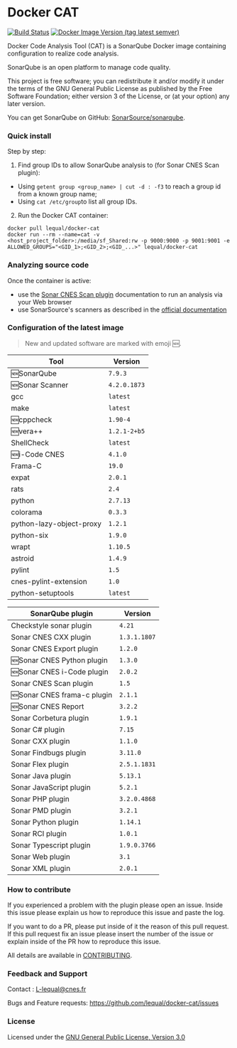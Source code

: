 # Docker CAT
[![Build Status](https://travis-ci.org/lequal/docker-cat.svg?branch=master)](https://travis-ci.org/lequal/docker-cat)
[![Docker Image Version (tag latest semver)](https://img.shields.io/docker/v/lequal/docker-cat/latest)](https://hub.docker.com/r/lequal/docker-cat)

Docker Code Analysis Tool (CAT) is a SonarQube Docker image containing configuration to realize code analysis.

SonarQube is an open platform to manage code quality.

This project is free software; you can redistribute it and/or modify it under the terms of the GNU General Public License as published by the Free Software Foundation; either version 3 of the License, or (at your option) any later version.

You can get SonarQube on GitHub: [SonarSource/sonarqube](https://github.com/SonarSource/sonarqube).


### Quick install
Step by step: 

1. Find group IDs to allow SonarQube analysis to (for Sonar CNES Scan plugin):
* Using `getent group <group_name> | cut -d : -f3` to reach a group id from a known group name;
* Using `cat /etc/group`to list all group IDs.

2. Run the Docker CAT container:
```
docker pull lequal/docker-cat
docker run --rm --name=cat -v <host_project_folder>:/media/sf_Shared:rw -p 9000:9000 -p 9001:9001 -e ALLOWED_GROUPS="<GID_1>;<GID_2>;<GID_...>" lequal/docker-cat
```

### Analyzing source code

Once the container is active:
- use the [Sonar CNES Scan plugin](https://github.com/lequal/sonar-cnes-scan-plugin) documentation to run an analysis via your Web browser
- use SonarSource's scanners as described in the [official documentation](https://docs.sonarqube.org/display/SONAR/Analyzing%20Source%20Code)

### Configuration of the latest image

> New and updated software are marked with emoji :new:.

| Tool                                                  | Version                                               | 
|-------------------------------------------------------|-------------------------------------------------------|
| :new:SonarQube                                        | `7.9.3`                                               |
| :new:Sonar Scanner                                    | `4.2.0.1873`                                          |
| gcc                                                   | `latest`                                              |
| make                                                  | `latest`                                              |
| :new:cppcheck                                         | `1.90-4`                                              |
| :new:vera++                                           | `1.2.1-2+b5`                                          |
| ShellCheck                                            | `latest`                                              |
| :new:i-Code CNES                                      | `4.1.0`                                               |
| Frama-C                                               | `19.0`                                                |
| expat                                                 | `2.0.1`                                               |
| rats                                                  | `2.4`                                                 |
| python                                                | `2.7.13`                                              |
| colorama                                              | `0.3.3`                                               |
| python-lazy-object-proxy                              | `1.2.1`                                               |
| python-six                                            | `1.9.0`                                               |
| wrapt                                                 | `1.10.5`                                              |
| astroid                                               | `1.4.9`                                               |
| pylint                                                | `1.5`                                                 |
| cnes-pylint-extension                                 | `1.0`                                                 |
| python-setuptools                                     | `latest`                                              |
 
| SonarQube plugin                                      | Version                                               | 
|-------------------------------------------------------|-------------------------------------------------------|
| Checkstyle sonar plugin                               | `4.21`                                                |
| Sonar CNES CXX plugin                                 | `1.3.1.1807`                                          |
| Sonar CNES Export plugin                              | `1.2.0`                                               |
| :new:Sonar CNES Python plugin                         | `1.3.0`                                               |
| :new:Sonar CNES i-Code plugin                         | `2.0.2`                                               |
| Sonar CNES Scan plugin                                | `1.5`                                                 |
| :new:Sonar CNES frama-c plugin                        | `2.1.1`                                               |
| :new:Sonar CNES Report                                | `3.2.2`                                               |
| Sonar Corbetura plugin                                | `1.9.1`                                               |
| Sonar C# plugin                                       | `7.15`                                                |
| Sonar CXX plugin                                      | `1.1.0`                                               |
| Sonar Findbugs plugin                                 | `3.11.0`                                              |
| Sonar Flex plugin                                     | `2.5.1.1831`                                          |
| Sonar Java plugin                                     | `5.13.1`                                              |
| Sonar JavaScript plugin                               | `5.2.1`                                               |
| Sonar PHP plugin                                      | `3.2.0.4868`                                          |
| Sonar PMD plugin                                      | `3.2.1`                                               |
| Sonar Python plugin                                   | `1.14.1`                                              |
| Sonar RCI plugin                                      | `1.0.1`                                               |
| Sonar Typescript plugin                               | `1.9.0.3766`                                          |
| Sonar Web plugin                                      | `3.1`                                                 |
| Sonar XML plugin                                      | `2.0.1`                                               |

### How to contribute
If you experienced a problem with the plugin please open an issue. Inside this issue please explain us how to reproduce this issue and paste the log. 

If you want to do a PR, please put inside of it the reason of this pull request. If this pull request fix an issue please insert the number of the issue or explain inside of the PR how to reproduce this issue.

All details are available in [CONTRIBUTING](https://github.com/lequal/docker-cat/CONTRIBUTING.md).

### Feedback and Support
Contact : L-lequal@cnes.fr

Bugs and Feature requests: https://github.com/lequal/docker-cat/issues

### License
Licensed under the [GNU General Public License, Version 3.0](https://www.gnu.org/licenses/gpl.txt)
